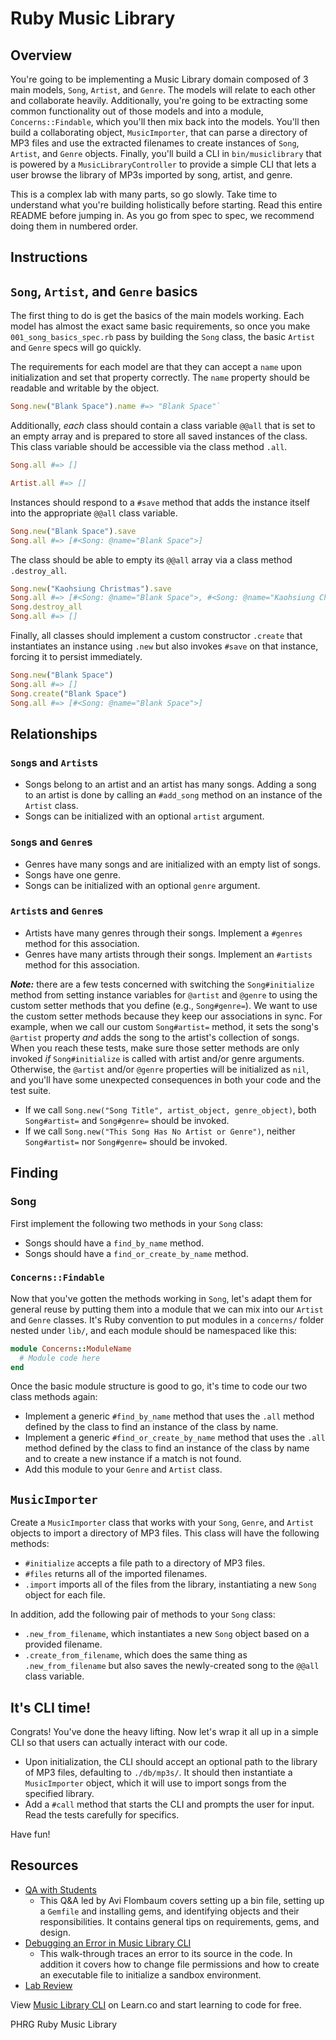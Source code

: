 # Ruby Music Library

## Overview
You're going to be implementing a Music Library domain composed of 3 main models, `Song`, `Artist`, and `Genre`. The models will relate to each other and collaborate heavily. Additionally, you're going to be extracting some common functionality out of those models and into a module, `Concerns::Findable`, which you'll then mix back into the models. You'll then build a collaborating object, `MusicImporter`, that can parse a directory of MP3 files and use the extracted filenames to create instances of `Song`, `Artist`, and `Genre` objects. Finally, you'll build a CLI in `bin/musiclibrary` that is powered by a `MusicLibraryController` to provide a simple CLI that lets a user browse the library of MP3s imported by song, artist, and genre.

This is a complex lab with many parts, so go slowly. Take time to understand what you're building holistically before starting. Read this entire README before jumping in. As you go from spec to spec, we recommend doing them in numbered order.

## Instructions

## `Song`, `Artist`, and `Genre` basics
The first thing to do is get the basics of the main models working. Each model has almost the exact same basic requirements, so once you make `001_song_basics_spec.rb` pass by building the `Song` class, the basic `Artist` and `Genre` specs will go quickly.

The requirements for each model are that they can accept a `name` upon initialization and set that property correctly. The `name` property should be readable and writable by the object.

```ruby
Song.new("Blank Space").name #=> "Blank Space"`
```

Additionally, *each* class should contain a class variable `@@all` that is set to an empty array and is prepared to store all saved instances of the class. This class variable should be accessible via the class method `.all`.

```ruby
Song.all #=> []

Artist.all #=> []
```

Instances should respond to a `#save` method that adds the instance itself into the appropriate `@@all` class variable.

```ruby
Song.new("Blank Space").save
Song.all #=> [#<Song: @name="Blank Space">]
```

The class should be able to empty its `@@all` array via a class method `.destroy_all`.

```ruby
Song.new("Kaohsiung Christmas").save
Song.all #=> [#<Song: @name="Blank Space">, #<Song: @name="Kaohsiung Christmas">]
Song.destroy_all
Song.all #=> []
```

Finally, all classes should implement a custom constructor `.create` that instantiates an instance using `.new` but also invokes `#save` on that instance, forcing it to persist immediately.

```ruby
Song.new("Blank Space")
Song.all #=> []
Song.create("Blank Space")
Song.all #=> [#<Song: @name="Blank Space">]
```

## Relationships

### `Song`s and `Artist`s
 * Songs belong to an artist and an artist has many songs. Adding a song to an artist is done by calling an `#add_song` method on an instance of the `Artist` class.
 * Songs can be initialized with an optional `artist` argument.

### `Song`s and `Genre`s
  * Genres have many songs and are initialized with an empty list of songs.
  * Songs have one genre.
  * Songs can be initialized with an optional `genre` argument.

### `Artist`s and `Genre`s
  * Artists have many genres through their songs. Implement a `#genres` method for this association.
  * Genres have many artists through their songs. Implement an `#artists` method for this association.

***Note:*** there are a few tests concerned with switching the `Song#initialize` method from setting instance variables for `@artist` and `@genre` to using the custom setter methods that you define (e.g., `Song#genre=`). We want to use the custom setter methods because they keep our associations in sync. For example, when we call our custom `Song#artist=` method, it sets the song's `@artist` property _and_ adds the song to the artist's collection of songs. When you reach these tests, make sure those setter methods are only invoked _if_ `Song#initialize` is called with artist and/or genre arguments. Otherwise, the `@artist` and/or `@genre` properties will be initialized as `nil`, and you'll have some unexpected consequences in both your code and the test suite.
  * If we call `Song.new("Song Title", artist_object, genre_object)`, both `Song#artist=` and `Song#genre=` should be invoked.
  * If we call `Song.new("This Song Has No Artist or Genre")`, neither `Song#artist=` nor `Song#genre=` should be invoked.

## Finding

### Song
First implement the following two methods in your `Song` class:
  * Songs should have a `find_by_name` method.
  * Songs should have a `find_or_create_by_name` method.

### `Concerns::Findable`
Now that you've gotten the methods working in `Song`, let's adapt them for general reuse by putting them into a module that we can mix into our `Artist` and `Genre` classes. It's Ruby convention to put modules in a `concerns/` folder nested under `lib/`, and each module should be namespaced like this:
```ruby
module Concerns::ModuleName
  # Module code here
end
```
Once the basic module structure is good to go, it's time to code our two class methods again:
  * Implement a generic `#find_by_name` method that uses the `.all` method defined by the class to find an instance of the class by name.
  * Implement a generic `#find_or_create_by_name` method that uses the `.all` method defined by the class to find an instance of the class by name and to create a new instance if a match is not found.
  * Add this module to your `Genre` and `Artist` class.

## `MusicImporter`
Create a `MusicImporter` class that works with your `Song`, `Genre`, and `Artist` objects to import a directory of MP3 files. This class will have the following methods:
  * `#initialize` accepts a file path to a directory of MP3 files.
  * `#files` returns all of the imported filenames.
  * `.import` imports all of the files from the library, instantiating a new `Song` object for each file.

In addition, add the following pair of methods to your `Song` class:
  * `.new_from_filename`, which instantiates a new `Song` object based on a provided filename.
  * `.create_from_filename`, which does the same thing as `.new_from_filename` but also saves the newly-created song to the `@@all` class variable.

## It's CLI time!
Congrats! You've done the heavy lifting. Now let's wrap it all up in a simple CLI so that users can actually interact with our code.
  * Upon initialization, the CLI should accept an optional path to the library of MP3 files, defaulting to `./db/mp3s/`. It should then instantiate a `MusicImporter` object, which it will use to import songs from the specified library.
  * Add a `#call` method that starts the CLI and prompts the user for input. Read the tests carefully for specifics.

Have fun!

## Resources
* [QA with Students](https://www.youtube.com/watch?v=kgYP9Yj8OE4&feature=youtu.be)
  - This Q&A led by Avi Flombaum covers setting up a bin file, setting up a `Gemfile` and installing gems, and identifying objects and their responsibilities. It contains general tips on requirements, gems, and design.
* [Debugging an Error in Music Library CLI](https://www.youtube.com/watch?v=J_BSGPW37AE)
  - This walk-through traces an error to its source in the code. In addition it covers how to change file permissions and how to create an executable file to initialize a sandbox environment.
* [Lab Review](https://www.youtube.com/watch?v=iClea2crypU)

<p class='util--hide'>View <a href='https://learn.co/lessons/ruby-music-library-cli'>Music Library CLI</a> on Learn.co and start learning to code for free.</p>
<p data-visibility='hidden'>PHRG Ruby Music Library</p>